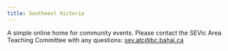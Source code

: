 ```yaml
---
title: Southeast Victoria
---
```

A simple online home for community events. Please contact the SEVic Area Teaching Committee with any questions: [sev.atc@bc.bahai.ca](mailto:sev.atc@bc.bahai.ca)